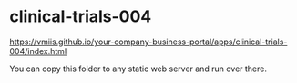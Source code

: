 # clinical-trials-004

https://vmiis.github.io/your-company-business-portal/apps/clinical-trials-004/index.html


You can copy this folder to any static web server and run over there.

